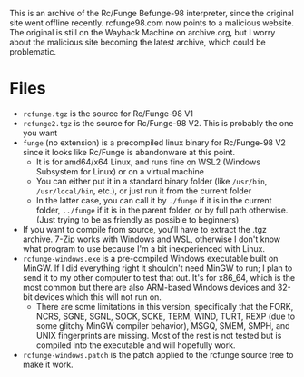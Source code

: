 This is an archive of the Rc/Funge Befunge-98 interpreter, since the original site went offline recently. 
rcfunge98.com now points to a malicious website. The original is still on the Wayback Machine on archive.org, but I worry about the malicious site becoming the latest archive, which
could be problematic.

# Files
- `rcfunge.tgz` is the source for Rc/Funge-98 V1
- `rcfunge2.tgz` is the source for Rc/Funge-98 V2. This is probably the one you want
- `funge` (no extension) is a precompiled linux binary for Rc/Funge-98 V2 since it looks like Rc/Funge is abandonware at this point.
  - It is for amd64/x64 Linux, and runs fine on WSL2 (Windows Subsystem for Linux) or on a virtual machine
  - You can either put it in a standard binary folder (like `/usr/bin`, `/usr/local/bin`, etc.), or just run it from the current folder
  - In the latter case, you can call it by `./funge` if it is in the current folder, `../funge` if it is in the parent folder, or by full path otherwise. (Just trying to be as friendly as possible to beginners)
- If you want to compile from source, you'll have to extract the .tgz archive. 7-Zip works with Windows and WSL, otherwise I don't know what program to use because I'm a bit inexperienced with Linux.
- `rcfunge-windows.exe` is a pre-compiled Windows executable built on MinGW. If I did everything right it shouldn't need MinGW to run; I plan to send it to my other computer to test that out. It's for x86_64,
  which is the most common but there are also ARM-based Windows devices and 32-bit devices which this will not run on.
  - There are some limitations in this version, specifically that the FORK, NCRS, SGNE, SGNL, SOCK, SCKE, TERM, WIND, TURT, REXP (due to some glitchy MinGW compiler behavior), MSGQ, SMEM, SMPH, and UNIX fingerprints are
    missing. Most of the rest is not tested but is compiled into the executable and will hopefully work.
- `rcfunge-windows.patch` is the patch applied to the rcfunge source tree to make it work.
